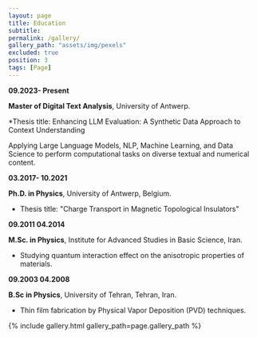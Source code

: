 ```yaml
---
layout: page
title: Education
subtitle: 
permalink: /gallery/
gallery_path: "assets/img/pexels"
excluded: true
position: 3
tags: [Page]
---
```



**09.2023- Present**

**Master of Digital Text Analysis**, University of Antwerp.

 *Thesis title: Enhancing LLM Evaluation: A Synthetic Data Approach to Context Understanding

  Applying Large Language Models, NLP, Machine Learning, and Data Science to perform computational tasks on diverse textual and numerical content.

**03.2017- 10.2021**

**Ph.D. in Physics**, University of Antwerp, Belgium.

* Thesis title: "Charge Transport in Magnetic Topological Insulators"

**09.2011 04.2014**

**M.Sc. in Physics**, Institute for Advanced Studies in Basic Science, Iran.

* Studying quantum interaction effect on the anisotropic properties of materials.

**09.2003 04.2008**

**B.Sc in Physics**, University of Tehran, Tehran, Iran.

* Thin film fabrication by Physical Vapor Deposition (PVD) techniques.



{% include gallery.html gallery_path=page.gallery_path %}
